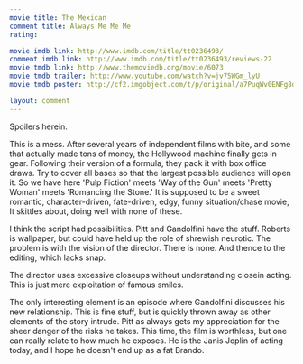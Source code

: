 ```yaml
---
movie title: The Mexican
comment title: Always Me Me Me
rating: 

movie imdb link: http://www.imdb.com/title/tt0236493/
comment imdb link: http://www.imdb.com/title/tt0236493/reviews-22
movie tmdb link: http://www.themoviedb.org/movie/6073
movie tmdb trailer: http://www.youtube.com/watch?v=jv75WGm_lyU
movie tmdb poster: http://cf2.imgobject.com/t/p/original/a7PuqWv0ENFg8dt9k51AID6P1kh.jpg

layout: comment
---
```


Spoilers herein.

This is a mess. After several years of independent films with bite, and some that actually made tons of money, the Hollywood machine finally gets in gear. Following their version of a formula, they pack it with box office draws. Try to cover all bases so that the largest possible audience will open it. So we have here 'Pulp Fiction' meets 'Way of the Gun' meets 'Pretty Woman' meets 'Romancing the Stone.' It is supposed to be a sweet romantic, character-driven, fate-driven, edgy, funny situation/chase movie, It skittles about, doing well with none of these.

I think the script had possibilities. Pitt and Gandolfini have the stuff. Roberts is wallpaper, but could have held up the role of shrewish neurotic. The problem is with the vision of the director. There is none. And thence to the editing, which lacks snap.

The director uses excessive closeups without understanding closein acting. This is just mere exploitation of famous smiles.

The only interesting element is an episode where Gandolfini discusses his new relationship. This is fine stuff, but is quickly thrown away as other elements of the story intrude. Pitt as always gets my appreciation for the sheer danger of the risks he takes. This time, the film is worthless, but one can really relate to how much he exposes. He is the Janis Joplin of acting today, and I hope he doesn't end up as a fat Brando.